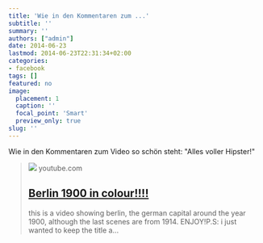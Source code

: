 ```yaml
---
title: 'Wie in den Kommentaren zum ...'
subtitle: ''
summary: ''
authors: ["admin"]
date: 2014-06-23
lastmod: 2014-06-23T22:31:34+02:00
categories:
- facebook
tags: []
featured: no
image:
  placement: 1
  caption: ''
  focal_point: 'Smart'
  preview_only: true
slug: ''
---
```

Wie in den Kommentaren zum Video so schön steht: "Alles voller Hipster!"
> [![](https://i.ytimg.com/vi/B-m9A8mY-U0/maxresdefault.jpg)](https://www.youtube.com/watch?v=B-m9A8mY-U0)
> youtube.com
> ## [Berlin 1900 in colour!!!!](https://www.youtube.com/watch?v=B-m9A8mY-U0)
>
>this is a video showing berlin, the german capital around the year 1900, although the last scenes are from 1914. ENJOY!P.S: i just wanted to keep the title a...

